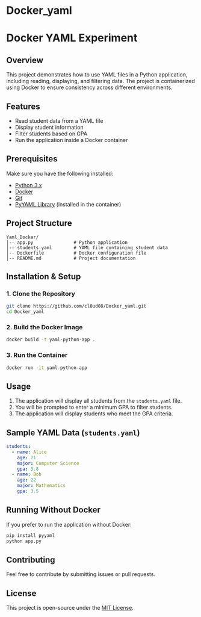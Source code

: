 ﻿# Docker_yaml
# Docker YAML Experiment

## Overview
This project demonstrates how to use YAML files in a Python application, including reading, displaying, and filtering data. The project is containerized using Docker to ensure consistency across different environments.

## Features
- Read student data from a YAML file
- Display student information
- Filter students based on GPA
- Run the application inside a Docker container

## Prerequisites
Make sure you have the following installed:
- [Python 3.x](https://www.python.org/downloads/)
- [Docker](https://www.docker.com/get-started)
- [Git](https://git-scm.com/downloads)
- [PyYAML Library](https://pyyaml.org/) (installed in the container)

## Project Structure
```
Yaml_Docker/
│-- app.py               # Python application
│-- students.yaml        # YAML file containing student data
│-- Dockerfile           # Docker configuration file
│-- README.md            # Project documentation
```

## Installation & Setup
### 1. Clone the Repository
```sh
git clone https://github.com/cl0ud08/Docker_yaml.git
cd Docker_yaml
```

### 2. Build the Docker Image
```sh
docker build -t yaml-python-app .
```

### 3. Run the Container
```sh
docker run -it yaml-python-app
```

## Usage
1. The application will display all students from the `students.yaml` file.
2. You will be prompted to enter a minimum GPA to filter students.
3. The application will display students who meet the GPA criteria.

## Sample YAML Data (`students.yaml`)
```yaml
students:
  - name: Alice
    age: 21
    major: Computer Science
    gpa: 3.8
  - name: Bob
    age: 22
    major: Mathematics
    gpa: 3.5
```

## Running Without Docker
If you prefer to run the application without Docker:
```sh
pip install pyyaml
python app.py
```

## Contributing
Feel free to contribute by submitting issues or pull requests.

## License
This project is open-source under the [MIT License](LICENSE).

